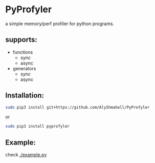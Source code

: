 # PyProfyler
a simple memory/perf profiler for python programs.

## supports:
- functions
    - sync
    - async
- generators
    - sync
    - async

## Installation:
```sh
sudo pip3 install git+https://github.com/AlyShmahell/PyProfyler
```
or  
```sh
sudo pip3 install pyprofyler
```
## Example:
check [./example.py]('./example.py')